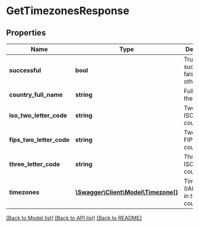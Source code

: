 # GetTimezonesResponse

## Properties
Name | Type | Description | Notes
------------ | ------------- | ------------- | -------------
**successful** | **bool** | True if successful, false otherwise | [optional] 
**country_full_name** | **string** | Full name of the country | [optional] 
**iso_two_letter_code** | **string** | Two-letter ISO 3166-1 country code | [optional] 
**fips_two_letter_code** | **string** | Two-letter FIPS 10-4 country code | [optional] 
**three_letter_code** | **string** | Three-letter ISO 3166-1 country code | [optional] 
**timezones** | [**\Swagger\Client\Model\Timezone[]**](Timezone.md) | Time zones (IANA/Olsen) in the country | [optional] 

[[Back to Model list]](../README.md#documentation-for-models) [[Back to API list]](../README.md#documentation-for-api-endpoints) [[Back to README]](../README.md)


